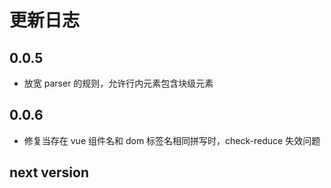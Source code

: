 # 更新日志

## 0.0.5

* 放宽 parser 的规则，允许行内元素包含块级元素

## 0.0.6

* 修复当存在 vue 组件名和 dom 标签名相同拼写时，check-reduce 失效问题

## next version
